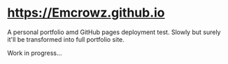 # https://Emcrowz.github.io

A personal portfolio amd GitHub pages deployment test. Slowly but surely it'll be transformed into full portfolio site.

Work in progress...
